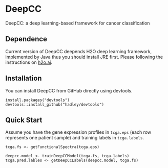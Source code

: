 # DeepCC
DeepCC: a deep learning-based framework for cancer classification

## Dependence
Current version of DeepCC deepends H2O deep learning framework, implemented by Java thus you should install JRE first. Please following the instructions on [h2o.ai](http://www.h2o.ai/download/h2o/r).

## Installation
You can install DeepCC from GitHub directly using devtools.
```
install.packages("devtools")
devtools::install_github("hadley/devtools")
```

## Quick Start
Assume you have the gene expression profiles in `tcga.eps` (each row represents one patient sample) and training labels in `tcga.labels`.
```
tcga.fs <- getFunctionalSpectra(tcga.eps)

deepcc.model <- trainDeepCCModel(tcga.fs, tcga.labels)
tcga.pred.lables <- getDeepCCLabels(deepcc.model, tcga.fs)
```
